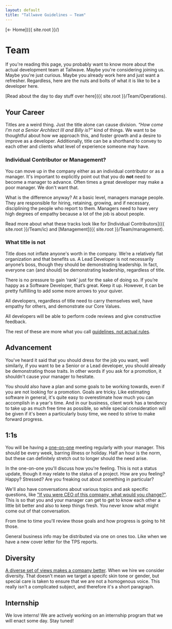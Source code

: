 ```yaml
---
layout: default
title: "Tallwave Guidelines — Team"
---
```


[&larr; Home]({{ site.root }}/)

# Team

If you're reading this page, you probably want to know more about the actual development team at Tallwave. Maybe you're considering joining us. Maybe you're just curious. Maybe you already work here and just want a refresher. Regardless, here are the nuts and bolts of what it is like to be a developer here.

[Read about the day to day stuff over here]({{ site.root }}/Team/Operations).

## Your Career

Titles are a weird thing. Just the title alone can cause division. _“How come I’m not a Senior Architect III and *Billy* is?”_ kind of things. We want to be thoughtful about how we approach this, and foster growth and a desire to improve as a developer. Additionally, title can be a shorthand to convey to each other and clients what level of experience someone may have.

### Individual Contributor or Management?
You can move up in the company either as an individual contributor or as a manager. It's important to explicitly point out that you do **not** need to become a manager to advance. Often times a great developer may make a poor manager. We don't want that. 

What is the difference anyway? At a basic level, managers manage people. They are responsible for hiring, retaining, growing, and if necessary, disciplining the people who report to them. Managers need to have very high degrees of empathy because a lot of the job is about people. 

<div id="the-ladder" class="the-ladder"></div>

Read more about what these tracks look like for [Individual Contributors]({{ site.root }}/Team/ic) and [Management]({{ site.root }}/Team/management).

### What title is not
Title does not inflate anyone's worth in the company. We’re a relatively flat organization and that benefits us. A Lead Developer is not necessarily anyone’s boss, though they should be demonstrating leadership. In fact, everyone can (and should) be demonstrating leadership, regardless of title.

There is no pressure to gain ‘rank’ just for the sake of doing so. If you’re happy as a Software Developer, that’s great. Keep it up. However, it can be pretty fulfilling to add some more arrows to your quiver.

All developers, regardless of title need to carry themselves well, have empathy for others, and demonstrate our Core Values.

All developers will be able to perform code reviews and give constructive feedback.

The rest of these are more what you call [guidelines, not actual rules](https://youtu.be/jl0hMfqNQ-g).

## Advancement
You've heard it said that you should dress for the job you want, well similarly, if you want to be a Senior or a Lead developer, you should already be demonstrating those traits. In other words if you ask for a promotion, it shouldn't cause your manager to hesitate.

You should also have a plan and some goals to be working towards, even if you are not looking for a promotion. Goals are tricky. Like estimating software in general, it's quite easy to overestimate how much you can accomplish in a year's time. And in our business, client work has a tendency to take up as much free time as possible, so while special consideration will be given if it's been a particularly busy time, we need to strive to make forward progress.

## 1:1s
You will be having a [one-on-one](http://randsinrepose.com/archives/the-update-the-vent-and-the-disaster/) meeting regularly with your manager. This should be every week, barring illness or holiday. Half an hour is the norm, but these can definitely stretch out to longer should the need arise. 

In the one-on-one you'll discuss how you're feeling. This is not a status update, though it may relate to the status of a project. How are you feeling? Happy? Stressed? Are you freaking out about something in particular?

We'll also have conversations about various topics and ask specific questions, like ["If you were CEO of this company, what would you change?"](https://jasonevanish.com/2014/05/29/101-questions-to-ask-in-1-on-1s/). This is so that you and your manager can get to get to know each other a little bit better and also to keep things fresh. You never know what might come out of that conversation.

From time to time you'll review those goals and how progress is going to hit those.

General business info may be distributed via one on ones too. Like when we have a new cover letter for the TPS reports.

## Diversity
[A diverse set of views makes a company better](https://www.mckinsey.com/business-functions/organization/our-insights/why-diversity-matters). When we hire we consider diversity. That doesn't mean we target a specifc skin tone or gender, but special care is taken to ensure that we are not a homogenous voice. This really isn't a complicated subject, and therefore it's a short paragraph.

## Internship
We love interns! We are actively working on an internship program that we will enact some day. Stay tuned!
